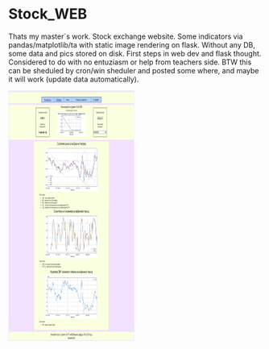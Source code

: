 # Stock_WEB
Thats my master`s work. Stock exchange website. Some indicators via pandas/matplotlib/ta with static image rendering on flask. Without any DB, some data and pics stored on disk. 
First steps in web dev and flask thought.
Considered to do with no entuziasm or help from teachers side.
BTW this can be sheduled by cron/win sheduler and posted some where, and maybe it will work (update data automatically).


<a href="url"><img src="https://github.com/Bagaviev/BMSTU/blob/master/Web%20Stock%20(Masters)/ui.png" align="left" height="500" width="250" ></a>
